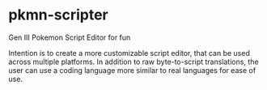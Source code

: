 # pkmn-scripter
Gen III Pokemon Script Editor for fun

Intention is to create a more customizable script editor, that can be used across multiple platforms. 
In addition to raw byte-to-script translations, the user can use a coding language more similar to real languages
for ease of use.
